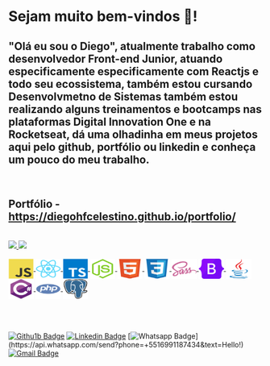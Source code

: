 # Sejam muito bem-vindos 👋!

## "Olá eu sou o Diego", atualmente trabalho como desenvolvedor Front-end Junior, atuando especificamente especificamente com Reactjs e todo seu ecossistema, também estou cursando Desenvolvmetno de Sistemas também estou realizando alguns treinamentos e bootcamps nas plataformas Digital Innovation One e na Rocketseat, dá uma olhadinha em meus projetos aqui pelo github, portfólio ou linkedin e conheça um pouco do meu trabalho.
</br>

## Portfólio - https://diegohfcelestino.github.io/portfolio/

</br>
<div>
  <a href="https://github.com/diegohfcelestino">
  <img height="180em" src="https://github-readme-stats.vercel.app/api?username=diegohfcelestino&show_icons=true&theme=dracula&include_all_commits=true&count_private=true"/>
  <img height="180em" src="https://github-readme-stats.vercel.app/api/top-langs/?username=diegohfcelestino&layout=compact&langs_count=7&theme=dracula"/>
</div>

  
<div style="display: inline_block"><br>
 
  <img align="center" alt="Miguel-Python" height="40" width="50" src="https://github.com/devicons/devicon/blob/master/icons/javascript/javascript-original.svg">
  <img align="center" alt="Miguel-Csharp" height="40" width="50" src="https://github.com/devicons/devicon/blob/master/icons/react/react-original.svg">
  <img align="center" alt="Miguel-Csharp" height="40" width="50" src="https://github.com/devicons/devicon/blob/master/icons/typescript/typescript-original.svg">
  <img align="center" alt="Miguel-Csharp" height="40" width="50" src="https://github.com/devicons/devicon/blob/master/icons/nodejs/nodejs-original.svg">
  <img align="center" alt="Miguel-Csharp" height="40" width="50" src="https://github.com/devicons/devicon/blob/master/icons/html5/html5-original.svg">
  <img align="center" alt="Miguel-Csharp" height="40" width="50" src="https://github.com/devicons/devicon/blob/master/icons/css3/css3-original.svg">
  <img align="center" alt="Miguel-Csharp" height="40" width="50" src="https://github.com/devicons/devicon/blob/master/icons/sass/sass-original.svg">
  <img align="center" alt="Miguel-Csharp" height="40" width="50" src="https://github.com/devicons/devicon/blob/master/icons/bootstrap/bootstrap-original.svg">
  <img align="center" alt="Miguel-Csharp" height="40" width="50" src="https://github.com/devicons/devicon/blob/master/icons/java/java-original.svg">
  <img align="center" alt="Miguel-Csharp" height="40" width="50" src="https://github.com/devicons/devicon/blob/master/icons/csharp/csharp-original.svg">
  <img align="center" alt="Miguel-Csharp" height="40" width="50" src="https://github.com/devicons/devicon/blob/master/icons/php/php-plain.svg">
  <img align="center" alt="Miguel-Csharp" height="40" width="50" src="https://github.com/devicons/devicon/blob/master/icons/postgresql/postgresql-original.svg">
  
  
 
</div>
  
</br>
</br>
</br>



[![Githu1b Badge](https://img.shields.io/badge/-Github-000?style=flat-square&logo=Github&logoColor=white&link=link_do_seu_perfil_no_github)](https://github.com/diegohfcelestino)
[![Linkedin Badge](https://img.shields.io/badge/-LinkedIn-blue?style=flat-square&logo=Linkedin&logoColor=white&link=https://www.linkedin.com/in/diegohfcelestino/)](https://www.linkedin.com/in/diegohfcelestino/)
[![Whatsapp Badge](https://img.shields.io/badge/-Whatsapp-4CA143?style=flat-square&labelColor=4CA143&logo=whatsapp&logoColor=white&link=https://api.whatsapp.com/send?phone=+5516991187434&text=Hello!)](https://api.whatsapp.com/send?phone=+5516991187434&text=Hello!)
[![Gmail Badge](https://img.shields.io/badge/-Gmail-c14438?style=flat-square&logo=Gmail&logoColor=white&link=mailto:diegohfcelestino@gmail.com)](mailto:diegohfcelestino@gmail.com)

  

